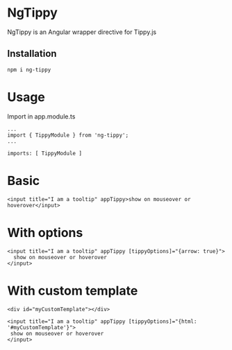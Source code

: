 # NgTippy

NgTippy is an Angular wrapper directive for Tippy.js

## Installation

```
npm i ng-tippy
```

# Usage
 
Import in app.module.ts

```
...
import { TippyModule } from 'ng-tippy';
... 

imports: [ TippyModule ]
```

# Basic

```
<input title="I am a tooltip" appTippy>show on mouseover or hoverover</input>
```

# With options

```
<input title="I am a tooltip" appTippy [tippyOptions]="{arrow: true}">
  show on mouseover or hoverover
</input>
```

 # With custom template

 ```
 <div id="myCustomTemplate"></div>

 <input title="I am a tooltip" appTippy [tippyOptions]="{html: '#myCustomTemplate'}">
  show on mouseover or hoverover
 </input>
```
